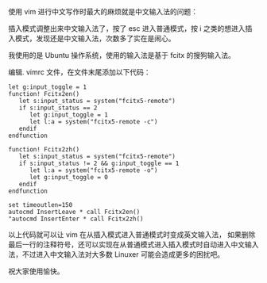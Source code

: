 使用 vim 进行中文写作时最大的麻烦就是中文输入法的问题：

插入模式调整出来中文输入法了，按了 esc 进入普通模式，按 i 之类的想进入插入模式，发现还是中文输入法，次数多了实在是闹心。

我使用的是 Ubuntu 操作系统，使用的输入法是基于 fcitx 的搜狗输入法。

编辑. vimrc 文件，在文件末尾添加以下代码：

```shell
let g:input_toggle = 1
function! Fcitx2en()
   let s:input_status = system("fcitx5-remote")
   if s:input_status == 2
      let g:input_toggle = 1
      let l:a = system("fcitx5-remote -c")
   endif
endfunction

function! Fcitx2zh()
   let s:input_status = system("fcitx5-remote")
   if s:input_status != 2 && g:input_toggle == 1
      let l:a = system("fcitx5-remote -o")
      let g:input_toggle = 0
   endif
endfunction

set timeoutlen=150
autocmd InsertLeave * call Fcitx2en()
"autocmd InsertEnter * call Fcitx2zh()
```

以上代码就可以让 vim 在从插入模式进入普通模式时变成英文输入法，
如果删除最后一行的注释符号，还可以实现在从普通模式进入插入模式时自动进入中文输入法，不过进入中文输入法对大多数 Linuxer 可能会造成更多的困扰吧。

祝大家使用愉快。

